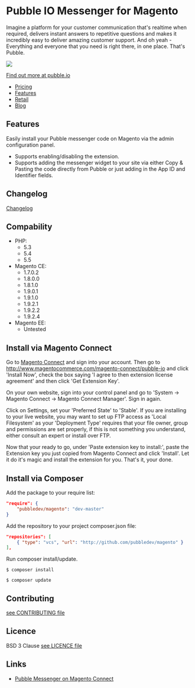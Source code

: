 # Pubble IO Messenger for Magento

Imagine a platform for your customer communication that's realtime when required, delivers instant answers to repetitive questions and makes it incredibly easy to deliver amazing customer support. And oh yeah - Everything and everyone that you need is right there, in one place. That's Pubble.

[![](https://i.vimeocdn.com/video/525936505.webp?mw=960&mh=540)](https://player.vimeo.com/video/133023458)

[Find out more at pubble.io](https://www.pubble.io/)

- [Pricing](https://www.pubble.io/index#pubble-pricing)
- [Features](https://www.pubble.io/features)
- [Retail](https://www.pubble.io/retail)
- [Blog](https://blog.pubble.io)

## Features

Easily install your Pubble messenger code on Magento via the admin configuration panel.

- Supports enabling/disabling the extension.
- Supports adding the messenger widget to your site via either Copy & Pasting the code directly from Pubble or just adding in the App ID and Identifier fields.

## Changelog

[Changelog](changelog.md)

## Compability

- PHP: 
  - 5.3
  - 5.4
  - 5.5
- Magento CE:
  - 1.7.0.2
  - 1.8.0.0
  - 1.8.1.0
  - 1.9.0.1
  - 1.9.1.0
  - 1.9.2.1
  - 1.9.2.2
  - 1.9.2.4
- Magento EE:
  - Untested


## Install via Magento Connect

Go to [Magento Connect](http://www.magentocommerce.com/magento-connect/) and sign into your account. Then go to http://www.magentocommerce.com/magento-connect/pubble-io and click 'Install Now', check the box saying 'I agree to then extension license agreement' and then click 'Get Extension Key'.

On your own website, sign into your control panel and go to 'System -> Magento Connect -> Magento Connect Manager'. Sign in again.

Click on Settings, set your 'Preferred State' to 'Stable'. If you are installing to your live website, you may want to set up FTP access as 'Local Filesystem' as your 'Deployment Type' requires that your file owner, group and permissions are set properly, if this is not something you understand, either consult an expert or install over FTP.

Now that your ready to go, under 'Paste extension key to install:', paste the Extension key you just copied from Magento Connect and click 'Install'. Let it do it's magic and install the extension for you. That's it, your done.

## Install via Composer

Add the package to your require list:

```json
"require": {
    "pubbledev/magento": "dev-master"
}
```

Add the repository to your project composer.json file:

```json
"repositories": [
    { "type": "vcs", "url": "http://github.com/pubbledev/magento" }
],
```

Run composer install/update.

```shell
$ composer install
```

```shell
$ composer update
```

## Contributing

[see CONTRIBUTING file](https://github.com/pubbledev/magento/blob/master/CONTRIBUTING.md)

## Licence

BSD 3 Clause [see LICENCE file](https://github.com/pubbledev/magento/blob/master/LICENCE)

## Links

- [Pubble Messenger on Magento Connect](http://www.magentocommerce.com/magento-connect/pubble-io.html)
